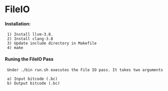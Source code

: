 # FileIO

#### Installation:
      
     1) Install llvm-3.8.
     2) Install clang-3.8
     3) Update include directory in Makefile
     4) make
 

#### Runing the FileIO Pass
   
     Under ./bin run.sh executes the File IO pass. It takes two arguments 

     a) Input bitcode (.bc)
     b) Output bitcode (.bc)
